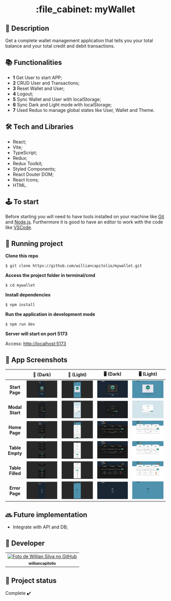 <h1 align="center">:file_cabinet: myWallet</h1>

## :memo: Description

Get a complete wallet management application that tells you your total balance and your total credit and debit transactions.

## :books: Functionalities

- <b>1</b> Get User to start APP;
- <b>2</b> CRUD User and Transactions;
- <b>3</b> Reset Wallet and User;
- <b>4</b> Logout;
- <b>5</b> Sync Wallet and User with localStorage;
- <b>6</b> Sync Dark and Light mode with localStorage;
- <b>7</b> Used Redux to manage global states like User, Wallet and Theme.

## :hammer_and_wrench: Tech and Libraries

- React;
- Vite;
- TypeScript;
- Redux;
- Redux Toolkit;
- Styled Components;
- React Douter DOM;
- React Icons;
- HTML.

## :joystick: To start

Before starting you will need to have tools installed on your machine like [Git](https://git-scm.com) and [Node.js](https://nodejs.org/en/). Furthermore it is good to have an editor to work with the code like [VSCode](https://code.visualstudio.com/).

## :rocket: Running project

**Clone this repo**

```
$ git clone https://github.com/williancapitolio/mywallet.git
```

**Access the project folder in terminal/cmd**

```
$ cd mywallet
```

**Install dependencies**

```
$ npm install
```

**Run the application in development mode**

```
$ npm run dev
```

**Server will start on port 5173**

Access: [http://localhost:5173](http://localhost:5173)

## :camera_flash: App Screenshots

|                  | **:iphone: (Dark)** | **:iphone: (Light)** | **:desktop_computer: (Dark)** | **:desktop_computer: (Light)** |
| :--------------: | :---------------: | :---------------: | :----------------: | :-----------------: |
|  **Start Page**  |       ![](https://github.com/williancapitolio/mywallet/blob/main/docs/screenshots/mobile_dark/start.jpeg)       |       ![](https://github.com/williancapitolio/mywallet/blob/main/docs/screenshots/mobile_light/start.jpeg)       |       ![](https://github.com/williancapitolio/mywallet/blob/main/docs/screenshots/desktop_dark/start.jpeg)        |        ![](https://github.com/williancapitolio/mywallet/blob/main/docs/screenshots/desktop_light/start.jpeg)        |
| **Modal Start**  |       ![](https://github.com/williancapitolio/mywallet/blob/main/docs/screenshots/mobile_dark/modal.jpeg)       |       ![](https://github.com/williancapitolio/mywallet/blob/main/docs/screenshots/mobile_light/modal.jpeg)       |       ![](https://github.com/williancapitolio/mywallet/blob/main/docs/screenshots/desktop_dark/modal.jpeg)        |        ![](https://github.com/williancapitolio/mywallet/blob/main/docs/screenshots/desktop_light/modal.jpeg)        |
|  **Home Page**   |       ![](https://github.com/williancapitolio/mywallet/blob/main/docs/screenshots/mobile_dark/home.jpeg)       |       ![](https://github.com/williancapitolio/mywallet/blob/main/docs/screenshots/mobile_light/home.jpeg)       |       ![](https://github.com/williancapitolio/mywallet/blob/main/docs/screenshots/desktop_dark/home.jpeg)        |        ![](https://github.com/williancapitolio/mywallet/blob/main/docs/screenshots/desktop_light/home.jpeg)        |
| **Table Empty**  |       ![](https://github.com/williancapitolio/mywallet/blob/main/docs/screenshots/mobile_dark/table-empty.jpeg)       |       ![](https://github.com/williancapitolio/mywallet/blob/main/docs/screenshots/mobile_light/table-empty.jpeg)       |       ![](https://github.com/williancapitolio/mywallet/blob/main/docs/screenshots/desktop_dark/table-empty.jpeg)        |        ![](https://github.com/williancapitolio/mywallet/blob/main/docs/screenshots/desktop_light/table-empty.jpeg)        |
| **Table Filled** |       ![](https://github.com/williancapitolio/mywallet/blob/main/docs/screenshots/mobile_dark/table-filled.jpeg)       |       ![](https://github.com/williancapitolio/mywallet/blob/main/docs/screenshots/mobile_light/table-filled.jpeg)       |       ![](https://github.com/williancapitolio/mywallet/blob/main/docs/screenshots/desktop_dark/table-filled.jpeg)        |        ![](https://github.com/williancapitolio/mywallet/blob/main/docs/screenshots/desktop_light/table-filled.jpeg)        |
|  **Error Page**  |       ![](https://github.com/williancapitolio/mywallet/blob/main/docs/screenshots/mobile_dark/error.jpeg)       |       ![](https://github.com/williancapitolio/mywallet/blob/main/docs/screenshots/mobile_light/error.jpeg)       |       ![](https://github.com/williancapitolio/mywallet/blob/main/docs/screenshots/desktop_dark/error.jpeg)        |        ![](https://github.com/williancapitolio/mywallet/blob/main/docs/screenshots/desktop_light/error.jpeg)        |

## :soon: Future implementation

- Integrate with API and DB;

## :call_me_hand: Developer

<table>
  <tr>
    <td align="center">
      <a href="http://github.com/williancapitolio">
        <img src="https://avatars.githubusercontent.com/u/70084163?v=4" width="100px;" alt="Foto de Willian Silva no GitHub"/><br>
        <sub>
          <b>williancapitolio</b>
        </sub>
      </a>
    </td>
  </tr>
</table>

## :dart: Project status

Complete :heavy_check_mark:
